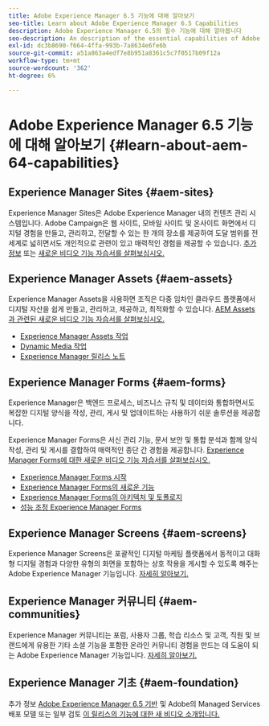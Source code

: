 ```yaml
---
title: Adobe Experience Manager 6.5 기능에 대해 알아보기
seo-title: Learn about Adobe Experience Manager 6.5 Capabilities
description: Adobe Experience Manager 6.5의 필수 기능에 대해 알아봅니다
seo-description: An description of the essential capabilities of Adobe Experience Manager 6.5
exl-id: dc3b8690-f664-4ffa-993b-7a8634e6fe6b
source-git-commit: a51a863a4edf7e8b951a8361c5c7f0517b09f12a
workflow-type: tm+mt
source-wordcount: '362'
ht-degree: 6%

---
```


# Adobe Experience Manager 6.5 기능에 대해 알아보기 {#learn-about-aem-64-capabilities}

## Experience Manager Sites {#aem-sites}

Experience Manager Sites은 Adobe Experience Manager 내의 컨텐츠 관리 시스템입니다. Adobe Campaign은 웹 사이트, 모바일 사이트 및 온사이트 화면에서 디지털 경험을 만들고, 관리하고, 전달할 수 있는 한 개의 장소를 제공하여 도달 범위를 전 세계로 넓히면서도 개인적으로 관련이 있고 매력적인 경험을 제공할 수 있습니다. [추가 정보](https://business.adobe.com/products/experience-manager/sites/web-content-management.html) 또는 [새로운 비디오 기능 자습서를 살펴보십시오.](https://experienceleague.adobe.com/docs/experience-manager-learn/sites/overview.html?lang=en)

## Experience Manager Assets {#aem-assets}

Experience Manager Assets을 사용하면 조직은 다중 임차인 클라우드 플랫폼에서 디지털 자산을 쉽게 만들고, 관리하고, 제공하고, 최적화할 수 있습니다. [AEM Assets과 관련된 새로운 비디오 기능 자습서를 살펴보십시오.](https://experienceleague.adobe.com/docs/experience-manager-learn/assets/overview.html?lang=en)

* [Experience Manager Assets 작업](/help/assets/manage-assets.md)
* [Dynamic Media 작업](/help/assets/dynamic-media.md)
* [Experience Manager 릴리스 노트](/help/release-notes/release-notes.md)

## Experience Manager Forms {#aem-forms}

Experience Manager은 백엔드 프로세스, 비즈니스 규칙 및 데이터와 통합하면서도 복잡한 디지털 양식을 작성, 관리, 게시 및 업데이트하는 사용하기 쉬운 솔루션을 제공합니다.

Experience Manager Forms은 서신 관리 기능, 문서 보안 및 통합 분석과 함께 양식 작성, 관리 및 게시를 결합하여 매력적인 종단 간 경험을 제공합니다. [Experience Manager Forms에 대한 새로운 비디오 기능 자습서를 살펴보십시오.](https://experienceleague.adobe.com/docs/experience-manager-learn/assets/overview.html?lang=en)

* [Experience Manager Forms 시작](/help/forms/using/introduction-aem-forms.md)
* [Experience Manager Forms의 새로운 기능](/help/forms/using/whats-new.md)
* [Experience Manager Forms의 아키텍처 및 토폴로지](/help/forms/using/aem-forms-architecture-deployment.md)
* [성능 조정 Experience Manager Forms](/help/forms/using/performance-tuning-aem-forms.md)

## Experience Manager Screens {#aem-screens}

Experience Manager Screens은 포괄적인 디지털 마케팅 플랫폼에서 동적이고 대화형 디지털 경험과 다양한 유형의 화면을 포함하는 상호 작용을 게시할 수 있도록 해주는 Adobe Experience Manager 기능입니다. [자세히 알아보기.](https://experienceleague.adobe.com/docs/experience-manager-screens/user-guide/aem-screens-introduction.html)

## Experience Manager 커뮤니티 {#aem-communities}

Experience Manager 커뮤니티는 포럼, 사용자 그룹, 학습 리소스 및 고객, 직원 및 브랜드에게 유용한 기타 소셜 기능을 포함한 온라인 커뮤니티 경험을 만드는 데 도움이 되는 Adobe Experience Manager 기능입니다. [자세히 알아보기.](https://experienceleague.adobe.com/docs/experience-manager-65/communities/introduction/overview.html?lang=en)

## Experience Manager 기초 {#aem-foundation}

추가 정보 [Adobe Experience Manager 6.5 기반](/help/sites-deploying/home.md) 및 Adobe의 Managed Services 배포 모델 또는 일부 검토 [이 릴리스의 기능에 대한 새 비디오 소개입니다.](https://experienceleague.adobe.com/docs/experience-manager-learn/assets/overview.html?lang=en)
